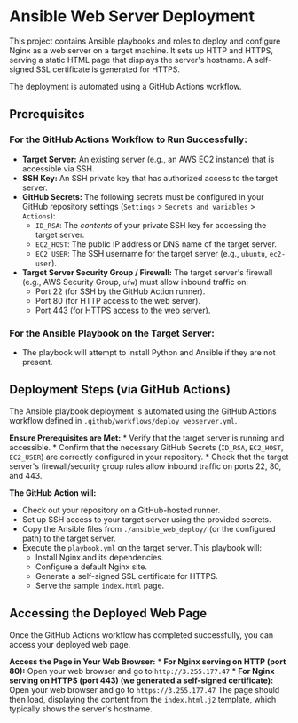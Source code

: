 # Ansible Web Server Deployment

This project contains Ansible playbooks and roles to deploy and configure Nginx as a web server on a target machine. It sets up HTTP and HTTPS, serving a static HTML page that displays the server's hostname. A self-signed SSL certificate is generated for HTTPS.

The deployment is automated using a GitHub Actions workflow.

## Prerequisites

### For the GitHub Actions Workflow to Run Successfully:

*   **Target Server:** An existing server (e.g., an AWS EC2 instance) that is accessible via SSH.
*   **SSH Key:** An SSH private key that has authorized access to the target server.
*   **GitHub Secrets:** The following secrets must be configured in your GitHub repository settings (`Settings` > `Secrets and variables` > `Actions`):
    *   `ID_RSA`: The *contents* of your private SSH key for accessing the target server.
    *   `EC2_HOST`: The public IP address or DNS name of the target server.
    *   `EC2_USER`: The SSH username for the target server (e.g., `ubuntu`, `ec2-user`).
*   **Target Server Security Group / Firewall:** The target server's firewall (e.g., AWS Security Group, `ufw`) must allow inbound traffic on:
    *   Port 22 (for SSH by the GitHub Action runner).
    *   Port 80 (for HTTP access to the web server).
    *   Port 443 (for HTTPS access to the web server).

### For the Ansible Playbook on the Target Server:
*   The playbook will attempt to install Python and Ansible if they are not present.

## Deployment Steps (via GitHub Actions)

The Ansible playbook deployment is automated using the GitHub Actions workflow defined in `.github/workflows/deploy_webserver.yml`.

**Ensure Prerequisites are Met:**
    *   Verify that the target server is running and accessible.
    *   Confirm that the necessary GitHub Secrets (`ID_RSA`, `EC2_HOST`, `EC2_USER`) are correctly configured in your repository.
    *   Check that the target server's firewall/security group rules allow inbound traffic on ports 22, 80, and 443.

**The GitHub Action will:**
*   Check out your repository on a GitHub-hosted runner.
*   Set up SSH access to your target server using the provided secrets.
*   Copy the Ansible files from `./ansible_web_deploy/` (or the configured path) to the target server.
*   Execute the `playbook.yml` on the target server. This playbook will:
    *   Install Nginx and its dependencies.
    *   Configure a default Nginx site.
    *   Generate a self-signed SSL certificate for HTTPS.
    *   Serve the sample `index.html` page.

## Accessing the Deployed Web Page

Once the GitHub Actions workflow has completed successfully, you can access your deployed web page.

**Access the Page in Your Web Browser:**
    *   **For Nginx serving on HTTP (port 80):**
        Open your web browser and go to `http://3.255.177.47`
    *   **For Nginx serving on HTTPS (port 443) (we generated a self-signed certificate):**
        Open your web browser and go to `https://3.255.177.47`
    The page should then load, displaying the content from the `index.html.j2` template, which typically shows the server's hostname.

